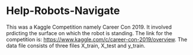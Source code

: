 # Help-Robots-Navigate
This was a Kaggle Competition namely Career Con 2019. It involved prdicting the surface on which the robot is standing. 
The link for the competition is: https://www.kaggle.com/c/career-con-2019/overview.
The data file consists of three files X_train, X_test and y_train.
